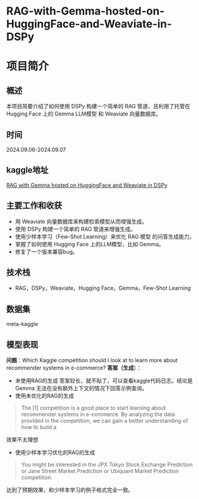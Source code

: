 # RAG-with-Gemma-hosted-on-HuggingFace-and-Weaviate-in-DSPy
# 项目简介
## 概述
本项目简要介绍了如何使用 DSPy 构建一个简单的 RAG 管道，且利用了托管在 Hugging Face 上的 Gemma LLM模型 和 Weaviate 向量数据库。
## 时间
2024.09.06-2024.09.07
## kaggle地址
[RAG with Gemma hosted on HuggingFace and Weaviate in DSPy](https://www.kaggle.com/code/chenxucool/rag-with-gemma-on-hf-and-weaviate-in-dspy)
## 主要工作和收获
- 用 Weaviate 向量数据库来构建检索模型从而增强生成。
- 使用 DSPy 构建一个简单的 RAG 管道来增强生成。
- 使用少样本学习（Few-Shot Learning）来优化 RAG 模型 的问答生成能力。
- 掌握了如何使用 Hugging Face 上的LLM模型，比如 Gemma。
- 修复了一个版本兼容bug。

## 技术栈
- RAG，DSPy，Weaviate，Hugging Face，Gemma，Few-Shot Learning
##  数据集
meta-kaggle
## 模型表现
**问题**：Which Kaggle competition should I look at to learn more about recommender systems in e-commerce?
**答案（生成**）：
 - 未使用RAG的生成
答案较长，就不贴了，可以查看kaggle代码日志。结论是 Gemma 无法在没有额外上下文的情况下回答示例查询。
 - 使用未优化的RAG的生成
 

> The [1] competition is a good place to start learning about recommender systems in e-commerce. By analyzing the data provided in the competition, we can gain a better understanding of how to build a

效果不太理想



 - 使用少样本学习优化的RAG的生成

> You might be interested in the JPX Tokyo Stock Exchange Prediction or Jane Street Market Prediction or Ubiquant Market Prediction competition.

达到了预期效果，和少样本学习的例子格式完全一致。
